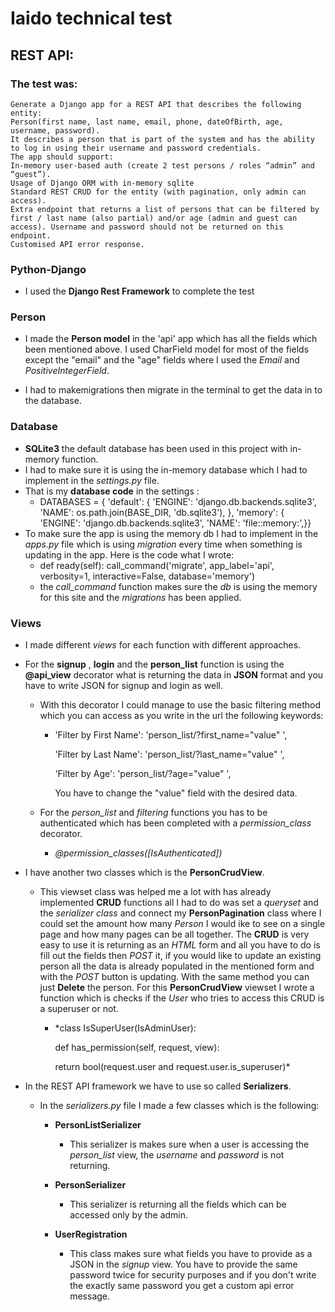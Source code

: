 # Iaido technical test

## REST API:

### The test was: 
    Generate a Django app for a REST API that describes the following entity:
    Person(first name, last name, email, phone, dateOfBirth, age, username, password).
    It describes a person that is part of the system and has the ability to log in using their username and password credentials.
    The app should support:
    In-memory user-based auth (create 2 test persons / roles “admin” and “guest”).
    Usage of Django ORM with in-memory sqlite
    Standard REST CRUD for the entity (with pagination, only admin can access).
    Extra endpoint that returns a list of persons that can be filtered by first / last name (also partial) and/or age (admin and guest can access). Username and password should not be returned on this endpoint.
    Customised API error response.


### Python-Django
 * I used the **Django Rest Framework** to complete the test

### Person
 * I made the **Person model** in the 'api' app which has all the fields which been mentioned above. I used CharField model for most of the fields except the "email" and the "age" fields where I used the *Email* and *PositiveIntegerField*.

 * I had to makemigrations then migrate in the terminal to get the data in to the database.

### Database
 * **SQLite3** the default database has been used in this project with in-memory function.
 * I had to make sure it is using the in-memory database which I had to implement in the *settings.py* file.
 * That is my **database code** in the settings : 
   *  DATABASES = {
    'default': {
        'ENGINE': 'django.db.backends.sqlite3',
        'NAME': os.path.join(BASE_DIR, 'db.sqlite3'),
    },
    'memory': {
        'ENGINE': 'django.db.backends.sqlite3',
        'NAME': 'file::memory:',}}
 * To make sure the app is using the memory db I had to implement in the *apps.py* file which is using *migration* every time when something is updating in the app. Here is the code what I wrote: 
   * def ready(self):
        call_command('migrate',
                     app_label='api',
                     verbosity=1,
                     interactive=False,
                     database='memory')
   * the *call_command* function makes sure the *db* is using the memory for this site and the *migrations* has been applied.

### Views
 * I made different *views* for each function with different approaches.
 * For the **signup** , **login** and the **person_list** function is using the **@api_view** decorator what is returning the data in **JSON** format and you have to write JSON for signup and login as well.
   * With this decorator I could manage to use the basic filtering method which you can access as you write in the url the following keywords: 
      * 'Filter by First Name': 'person_list/?first_name="value" ',

        'Filter by Last Name': 'person_list/?last_name="value" ',

        'Filter by Age': 'person_list/?age="value" ',

        You have to change the "value" field with the desired data.

   * For the *person_list* and *filtering* functions you has to be authenticated which has been completed with a *permission_class* decorator.
     * *@permission_classes([IsAuthenticated])*


 * I have another two classes which is the **PersonCrudView**.
   * This viewset class was helped me a lot with has already implemented **CRUD** functions all I had to do was set a *queryset* and the *serializer class* and connect my **PersonPagination** class where I could set the amount how many *Person* I would ike to see on a single page and how many pages can be all together. The **CRUD** is very easy to use it is returning as an *HTML* form and all you have to do is fill out the fields then *POST* it, if you would like to update an existing person all the data is already populated in the mentioned form and with the *POST* button is updating.
   With the same method you can just **Delete** the person.
   For this **PersonCrudView** viewset I wrote a function which is checks if the *User* who tries to access this CRUD is a superuser or not.
      * *class IsSuperUser(IsAdminUser):
        
        def has_permission(self, request, view):
        
        return bool(request.user and request.user.is_superuser)*

 * In the REST API framework we have to use so called **Serializers**.
   * In the *serializers.py* file I made a few classes which is the following: 
      * **PersonListSerializer**
          * This serializer is makes sure when a user is accessing the *person_list* view, the *username* and *password* is not returning.

      * **PersonSerializer**
         * This serializer is returning all the fields which can be accessed only by the admin.

      * **UserRegistration**
         * This class makes sure what fields you have to provide as a JSON in the *signup* view. You have to provide the same password twice for security purposes and if you don't write the exactly same password you get a custom api error message.